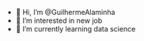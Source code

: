 - 👋 Hi, I’m @GuilhermeAlaminha
- 👀 I’m interested in new job
- 🌱 I’m currently learning data science

